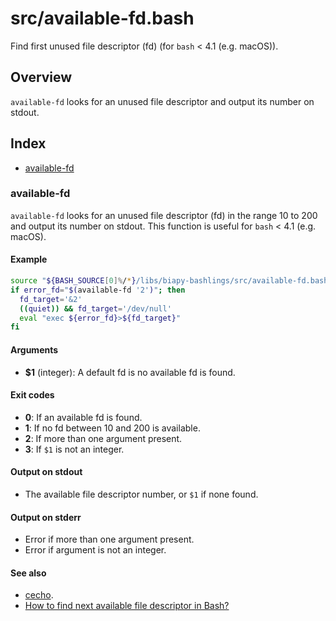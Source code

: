 # src/available-fd.bash

Find first unused file descriptor (fd) (for `bash` < 4.1 (e.g. macOS)).

## Overview

`available-fd` looks for an unused file descriptor and output its number
on stdout.

## Index

* [available-fd](#available-fd)

### available-fd

`available-fd` looks for an unused file descriptor (fd) in the range 10 to
200 and output its number on stdout.
This function is useful for `bash` < 4.1 (e.g. macOS).

#### Example

```bash
source "${BASH_SOURCE[0]%/*}/libs/biapy-bashlings/src/available-fd.bash"
if error_fd="$(available-fd '2')"; then
  fd_target='&2'
  ((quiet)) && fd_target='/dev/null'
  eval "exec ${error_fd}>${fd_target}"
fi
```

#### Arguments

* **$1** (integer): A default fd is no available fd is found.

#### Exit codes

* **0**: If an available fd is found.
* **1**: If no fd between 10 and 200 is available.
* **2**: If more than one argument present.
* **3**: If `$1` is not an integer.

#### Output on stdout

* The available file descriptor number, or `$1` if none found.

#### Output on stderr

* Error if more than one argument present.
* Error if argument is not an integer.

#### See also

* [cecho](./cecho.md#cecho).
* [How to find next available file descriptor in Bash?](https://stackoverflow.com/questions/41603787/how-to-find-next-available-file-descriptor-in-bash/41626332#41626332)

